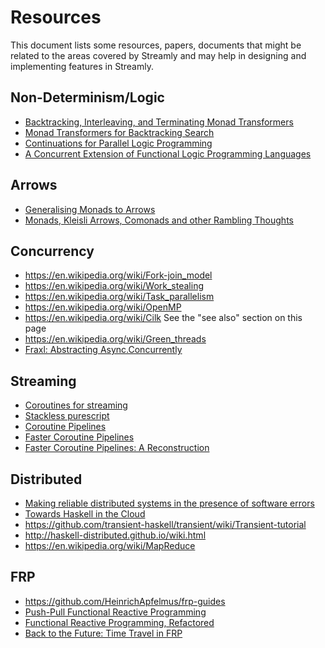 # Resources

This document lists some resources, papers, documents that might be
related to the areas covered by Streamly and may help in designing and
implementing features in Streamly.

## Non-Determinism/Logic

* [Backtracking, Interleaving, and Terminating Monad Transformers](https://pdfs.semanticscholar.org/42eb/2d71af7e00356a41fae47c7752299dc6700d.pdf)
* [Monad Transformers for Backtracking Search](https://arxiv.org/pdf/1406.2058.pdf)
* [Continuations for Parallel Logic Programming](http://www.softlab.ntua.gr/~nickie/Papers/todoran-2000-cplp.pdf)
* [A Concurrent Extension of Functional Logic
Programming Languages](http://convecs.inria.fr/people/Wendelin.Serwe/Pubs/lopstr99.pdf)

## Arrows
* [Generalising Monads to Arrows](http://www.cse.chalmers.se/~rjmh/Papers/arrows.pdf)
* [Monads, Kleisli Arrows, Comonads and other Rambling Thoughts](http://blog.sigfpe.com/2006/06/monads-kleisli-arrows-comonads-and.html)

## Concurrency
* https://en.wikipedia.org/wiki/Fork-join_model
* https://en.wikipedia.org/wiki/Work_stealing
* https://en.wikipedia.org/wiki/Task_parallelism
* https://en.wikipedia.org/wiki/OpenMP
* https://en.wikipedia.org/wiki/Cilk See the "see also" section on this page
* https://en.wikipedia.org/wiki/Green_threads
* [Fraxl: Abstracting Async.Concurrently](http://elvishjerricco.github.io/2016/09/17/abstracting-async-concurrently.html)

## Streaming
* [Coroutines for streaming](https://www.schoolofhaskell.com/school/to-infinity-and-beyond/pick-of-the-week/coroutines-for-streaming)
* [Stackless purescript](http://blog.functorial.com/posts/2015-07-31-Stackless-PureScript.html)
* [Coroutine Pipelines](https://themonadreader.files.wordpress.com/2011/10/issue19.pdf)
* [Faster Coroutine Pipelines](https://dl.acm.org/ft_gateway.cfm?id=3110249&ftid=1902054&dwn=1&CFID=982135108&CFTOKEN=78426775)
* [Faster Coroutine Pipelines: A Reconstruction](https://rubenpieters.github.io/assets/papers/JFP20-pipes.pdf)

## Distributed
* [Making reliable distributed systems in the presence of software errors](http://erlang.org/download/armstrong_thesis_2003.pdf)
* [Towards Haskell in the Cloud](https://www.microsoft.com/en-us/research/wp-content/uploads/2016/07/remote.pdf?from=http%3A%2F%2Fresearch.microsoft.com%2Fen-us%2Fum%2Fpeople%2Fsimonpj%2Fpapers%2Fparallel%2Fremote.pdf)
* https://github.com/transient-haskell/transient/wiki/Transient-tutorial
* http://haskell-distributed.github.io/wiki.html
* https://en.wikipedia.org/wiki/MapReduce

## FRP
* https://github.com/HeinrichApfelmus/frp-guides
* [Push-Pull Functional Reactive Programming](http://conal.net/papers/push-pull-frp/push-pull-frp.pdf)
* [Functional Reactive Programming, Refactored](http://www.cs.nott.ac.uk/~psxip1/papers/2016-HaskellSymposium-Perez-Barenz-Nilsson-FRPRefactored-short.pdf)
* [Back to the Future: Time Travel in FRP](http://www.cs.nott.ac.uk/~psxip1/papers/2017-HaskellSymposium-Perez-BackToTheFuture-TimeTravelInFRP-latest.pdf)

